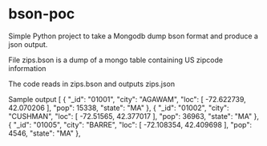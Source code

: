 # bson-poc
Simple Python project to take a Mongodb dump bson format and produce a json output.

File zips.bson is a dump of a mongo table containing US zipcode information

The code reads in zips.bson and outputs zips.json

Sample output
[
  {
    "_id": "01001",
    "city": "AGAWAM",
    "loc": [
      -72.622739,
      42.070206
    ],
    "pop": 15338,
    "state": "MA"
  },
  {
    "_id": "01002",
    "city": "CUSHMAN",
    "loc": [
      -72.51565,
      42.377017
    ],
    "pop": 36963,
    "state": "MA"
  },
  {
    "_id": "01005",
    "city": "BARRE",
    "loc": [
      -72.108354,
      42.409698
    ],
    "pop": 4546,
    "state": "MA"
  },
